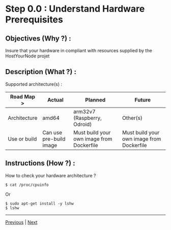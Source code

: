 Step 0.0 : Understand Hardware Prerequisites
==

Objectives (Why ?) :
--
Insure that your hardware in compliant with resources supplied by the HostYourNode projet

Description (What ?) :
--
Supported architecture(s) :
<table>
    <thead>
        <tr>
            <th>Road Map ></th>
            <th>Actual</th>
            <th>Planned</th>
            <th>Future</th>
        </tr>
    </thead>
    <tbody>
        <tr>
            <td>Architecture</td>
            <td>amd64</td>
            <td>arm32v7 (Raspberry, Odroid)</td>
            <td>Other(s)</td>
        </tr>
        <tr>
            <td>Use or build</td>      
            <td>Can use pre-build image</td>
            <td>Must build your own image from Dockerfile</td>
            <td>Must build your own image from Dockerfile</td>
        </tr>
    </tbody>
</table>

Instructions (How ?) :
--
How to check your hardware architecture ?
<pre><code>$ cat /proc/cpuinfo</code></pre>
Or
<pre><code>$ sudo apt-get install -y lshw
$ lshw</code></pre>


---
<A href="https://github.com/babonet13/HostYourNode/tree/master/HowTo/0_UnderstandPrerequisites">Previous<A/> | <A href="https://github.com/babonet13/HostYourNode/tree/master/HowTo/1_SetupTheMachine">Next<A/> 
